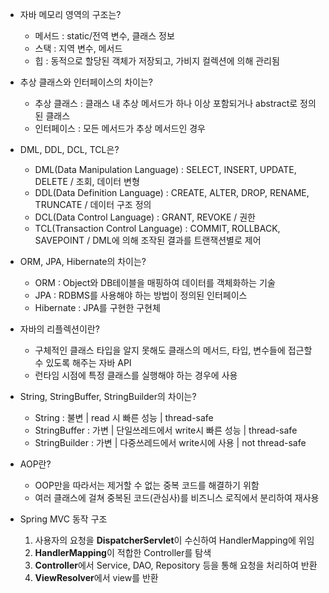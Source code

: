 - 자바 메모리 영역의 구조는?
  - 메서드 : static/전역 변수, 클래스 정보
  - 스택   : 지역 변수, 메서드
  - 힙     : 동적으로 할당된 객체가 저장되고, 가비지 컬렉션에 의해 관리됨

- 추상 클래스와 인터페이스의 차이는?
  - 추상 클래스  : 클래스 내 추상 메서드가 하나 이상 포함되거나 abstract로 정의된 클래스
  - 인터페이스   : 모든 메서드가 추상 메서드인 경우

- DML, DDL, DCL, TCL은?
  - DML(Data Manipulation Language)   : SELECT, INSERT, UPDATE, DELETE / 조회, 데이터 변형
  - DDL(Data Definition Language)     : CREATE, ALTER, DROP, RENAME, TRUNCATE / 데이터 구조 정의
  - DCL(Data Control Language)        : GRANT, REVOKE / 권한
  - TCL(Transaction Control Language) : COMMIT, ROLLBACK, SAVEPOINT / DML에 의해 조작된 결과를 트랜잭션별로 제어

- ORM, JPA, Hibernate의 차이는?
  - ORM         : Object와 DB테이블을 매핑하여 데이터를 객체화하는 기술
  - JPA         : RDBMS를 사용해야 하는 방법이 정의된 인터페이스
  - Hibernate   : JPA를 구현한 구현체

- 자바의 리플렉션이란?
  - 구체적인 클래스 타입을 알지 못해도 클래스의 메서드, 타입, 변수들에 접근할 수 있도록 해주는 자바 API
  - 런타임 시점에 특정 클래스를 실행해야 하는 경우에 사용

- String, StringBuffer, StringBuilder의 차이는?
  - String        : 불변 | read 시 빠른 성능 | thread-safe
  - StringBuffer  : 가변 | 단일쓰레드에서 write시 빠른 성능 | thread-safe
  - StringBuilder : 가변 | 다중쓰레드에서 write시에 사용 | not thread-safe

- AOP란?
  - OOP만을 따라서는 제거할 수 없는 중복 코드를 해결하기 위함
  - 여러 클래스에 걸쳐 중복된 코드(관심사)를 비즈니스 로직에서 분리하여 재사용

- Spring MVC 동작 구조
  1. 사용자의 요청을 **DispatcherServlet**이 수신하여 HandlerMapping에 위임
  2. **HandlerMapping**이 적합한 Controller를 탐색
  3. **Controller**에서 Service, DAO, Repository 등을 통해 요청을 처리하여 반환
  4. **ViewResolver**에서 view를 반환
